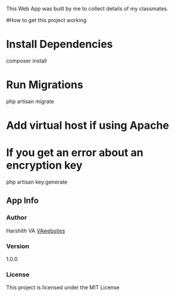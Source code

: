 This Web App was built by me to collect details of my classmates.

#How to get this project working

# Install Dependencies
composer install

# Run Migrations
php artisan migrate

# Add virtual host if using Apache

# If you get an error about an encryption key
php artisan key:generate


## App Info

### Author

Harshith VA
[VAwebsites](http://www.vawebsites.in)

### Version

1.0.0

### License

This project is licensed under the MIT License
